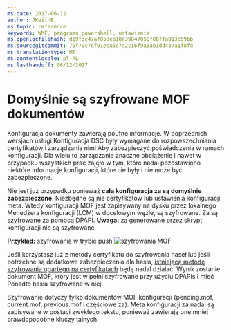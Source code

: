 ```yaml
---
ms.date: 2017-06-12
author: JKeithB
ms.topic: reference
keywords: WMF, programu powershell, ustawienia
ms.openlocfilehash: d19f3c47af858eb18a39847050f80ffa013c59bb
ms.sourcegitcommit: 75f70c7df01eea5e7a2c16f9a3ab1dd437a1f8fd
ms.translationtype: MT
ms.contentlocale: pl-PL
ms.lasthandoff: 06/12/2017
---
```

# <a name="mof-documents-are-encrypted-by-default"></a>Domyślnie są szyfrowane MOF dokumentów

Konfiguracja dokumenty zawierają poufne informacje. W poprzednich wersjach usługi Konfiguracja DSC były wymagane do rozpowszechniania certyfikatów i zarządzania nimi Aby zabezpieczyć poświadczenia w ramach konfiguracji. Dla wielu to zarządzanie znaczne obciążenie i nawet w przypadku wszystkich prac zajęło w tym, które nadal pozostawiono niektóre informacje konfiguracji, które nie były i nie może być zabezpieczone. 

Nie jest już przypadku ponieważ **cała konfiguracja za są domyślnie zabezpieczone**. Niezbędne są nie certyfikatów lub ustawienia konfiguracji meta. Wtedy konfiguracji MOF jest zapisywany na dysku przez lokalnego Menedżera konfiguracji (LCM) w docelowym węźle, są szyfrowane. Za są szyfrowane za pomocą [DPAPI](https://msdn.microsoft.com/en-us/library/ms995355.aspx). **Uwaga:** za generowane przez skrypt konfiguracji nie są szyfrowane.

**Przykład:** szyfrowania w trybie push ![szyfrowania MOF](../images/MOF_Encryption.jpg)

Jeśli korzystasz już z metody certyfikatu do szyfrowania haseł lub jeśli potrzebne są dodatkowe zabezpieczenia dla hasła, [istniejącą metodę szyfrowania opartego na certyfikatach](https://msdn.microsoft.com/en-us/powershell/dsc/securemof) będą nadal działać. Wynik zostanie dokument MOF, który jest w pełni szyfrowane przy użyciu DPAPIs i mieć Ponadto hasła szyfrowane w niej.

Szyfrowanie dotyczy tylko dokumentów MOF konfiguracji (pending.mof, current.mof, previous.mof i częściowe za). Meta konfiguracji za nadal są zapisywane w postaci zwykłego tekstu, ponieważ zawierają one mniej prawdopodobne kluczy tajnych.

